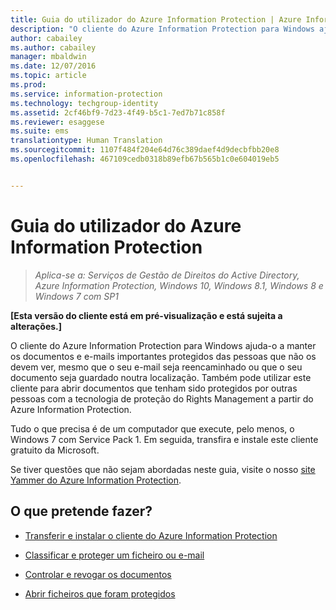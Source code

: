 ```yaml
---
title: Guia do utilizador do Azure Information Protection | Azure Information Protection
description: "O cliente do Azure Information Protection para Windows ajuda-o a manter os documentos e e-mails importantes protegidos das pessoas que não os devem ver, mesmo que o seu e-mail seja reencaminhado ou que o seu documento seja guardado noutra localização."
author: cabailey
ms.author: cabailey
manager: mbaldwin
ms.date: 12/07/2016
ms.topic: article
ms.prod: 
ms.service: information-protection
ms.technology: techgroup-identity
ms.assetid: 2cf46bf9-7d23-4f49-b5c1-7ed7b71c858f
ms.reviewer: esaggese
ms.suite: ems
translationtype: Human Translation
ms.sourcegitcommit: 1107f484f204e64d76c389daef4d9decbfbb20e8
ms.openlocfilehash: 467109cedb0318b89efb67b565b1c0e604019eb5


---
```


# <a name="azure-information-protection-user-guide"></a>Guia do utilizador do Azure Information Protection

>*Aplica-se a: Serviços de Gestão de Direitos do Active Directory, Azure Information Protection, Windows 10, Windows 8.1, Windows 8 e Windows 7 com SP1*

**[Esta versão do cliente está em pré-visualização e está sujeita a alterações.]**

O cliente do Azure Information Protection para Windows ajuda-o a manter os documentos e e-mails importantes protegidos das pessoas que não os devem ver, mesmo que o seu e-mail seja reencaminhado ou que o seu documento seja guardado noutra localização. Também pode utilizar este cliente para abrir documentos que tenham sido protegidos por outras pessoas com a tecnologia de proteção do Rights Management a partir do Azure Information Protection.

Tudo o que precisa é de um computador que execute, pelo menos, o Windows 7 com Service Pack 1. Em seguida, transfira e instale este cliente gratuito da Microsoft.

Se tiver questões que não sejam abordadas neste guia, visite o nosso [site Yammer do Azure Information Protection](https://www.yammer.com/AskIPTeam). 

## <a name="what-do-you-want-to-do"></a>O que pretende fazer?

- [Transferir e instalar o cliente do Azure Information Protection](install-client-app.md)

- [Classificar e proteger um ficheiro ou e-mail](client-classify-protect.md)

- [Controlar e revogar os documentos](client-track-revoke.md)

- [Abrir ficheiros que foram protegidos](client-view-use-files.md)








<!--HONumber=Dec16_HO1-->


